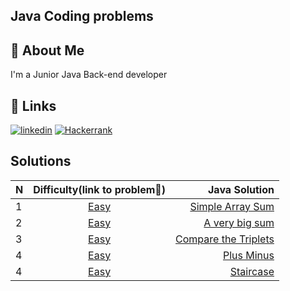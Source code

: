 ## Java Coding problems
## 🚀 About Me
I'm a Junior Java Back-end developer


## 🔗 Links
[![linkedin](https://img.shields.io/badge/linkedin-0A66C2?style=for-the-badge&logo=linkedin&logoColor=white)](https://www.linkedin.com/in/telman-gadimov-0462ab20b/)
[![Hackerrank](https://img.shields.io/badge/-Hackerrank-2EC866?style=for-the-badge&logo=HackerRank&logoColor=white)](https://www.hackerrank.com/telmangadimov1?hr_r=1/)
## Solutions

| N     |                                                                     Difficulty(link to problem🔗)                                                                      |                                                                                                          Java Solution |
|:------|:----------------------------------------------------------------------------------------------------------------------------------------------------------------------:|-----------------------------------------------------------------------------------------------------------------------:|
| 1     |                                       [Easy](https://www.hackerrank.com/challenges/simple-array-sum/problem?isFullScreen=false)                                        |      [Simple Array Sum](https://github.com/telman03/Hackerrank-Problems/blob/java/Problem_Solving/simpleArraySum.java) |
| 2     |                                        [Easy](https://www.hackerrank.com/challenges/a-very-big-sum/problem?isFullScreen=false)                                         |           [A very big sum](https://github.com/telman03/Hackerrank-Problems/blob/java/Problem_Solving/aVeryBigSum.java) |
| 3     |                                     [Easy](https://www.hackerrank.com/challenges/compare-the-triplets/problem?isFullScreen=false)                                      | [Compare the Triplets](https://github.com/telman03/Hackerrank-Problems/blob/java/Problem_Solving/compareTriplets.java) |
| 4     |                                          [Easy](https://www.hackerrank.com/challenges/plus-minus/problem?isFullScreen=false)                                           |                 [Plus Minus](https://github.com/telman03/Hackerrank-Problems/blob/java/Problem_Solving/plusMinus.java) |
| 4     |                                           [Easy](https://www.hackerrank.com/challenges/staircase/problem?isFullScreen=false)                                           |                  [Staircase](https://github.com/telman03/Hackerrank-Problems/blob/java/Problem_Solving/staircase.java) |